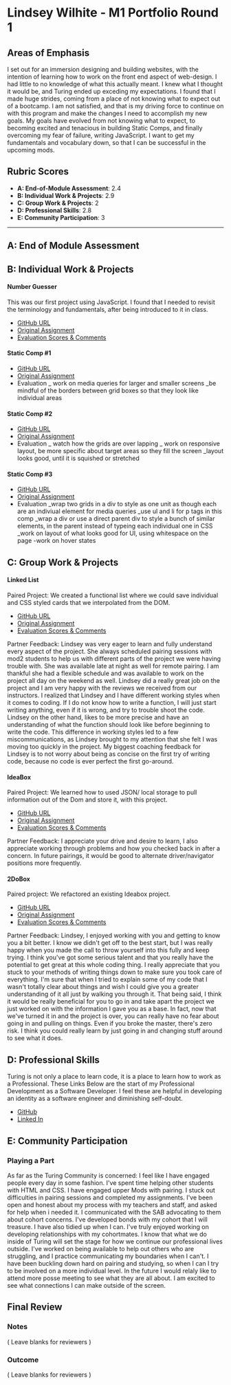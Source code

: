 # Lindsey Wilhite - M1 Portfolio Round 1

## Areas of Emphasis

I set out for an immersion designing and building websites, with the intention of learning how to work on the front end aspect of web-design. I had little to no knowledge of what this actually meant. I knew what I thought it would be, and Turing ended up exceding my expectations.
I found that I made huge strides, coming from a place of not knowing what to expect out of a bootcamp. I am not satisfied, and that is my driving force to continue on with this program and make the changes I need to accomplish my new goals. My goals have evolved from not knowing what to expect, to becoming excited and tenacious in building Static Comps, and finally overcoming my fear of failure, writing JavaScript. I want to get my fundamentals and vocabulary down, so that I can be successful in the upcoming mods.

## Rubric Scores

- **A: End-of-Module Assessment**: 2.4
- **B: Individual Work & Projects**: 2.9  
- **C: Group Work & Projects**: 2
- **D: Professional Skills**: 2.8
- **E: Community Participation**: 3

---

## A: End of Module Assessment


## B: Individual Work & Projects

#### Number Guesser
This was our first project using JavaScript. I found that I needed to revisit the terminology and fundamentals, after being introduced to it in class. 

- [GitHub URL](https://github.com/thetabloom/numguess)
- [Original Assignment](http://frontend.turing.io/projects/number-guesser.html)
- [Evaluation Scores & Comments](https://github.com/turingschool/front-end-submissions-public/blob/master/1806/mod-1/number-guesser/lindsey-wilhite.md)

#### Static Comp #1

- [GitHub URL](https://github.com/thetabloom/static-comp)
- [Original Assignment](http://frontend.turing.io/projects/m1-static-comp-1.html)
- Evaluation
  _ work on media queries for larger and smaller screens
  _be mindful of the borders between grid boxes so that they look like individual areas

#### Static Comp #2

- [GitHub URL](https://github.com/thetabloom/static-comp-2)
- [Original Assignment](http://frontend.turing.io/projects/m1-static-comp-2.html)
- Evaluation
  _ watch how the grids are over lapping
  _ work on responsive layout, be more specific about target areas so they fill the screen
  _layout looks good, until it is squished or stretched
  
#### Static Comp #3

- [GitHub URL](https://github.com/thetabloom/static-comp-3)
- [Original Assignment](http://frontend.turing.io/projects/m1-static-comp-3.html)
- Evaluation 
  _wrap two grids in a div to style as one unit as though each are an indiviual element for media queries
  _use ul and li for p tags in this comp
  _wrap a div or use a direct parent div to style a bunch of similar elements, in the parent instead of typeing 
    each individual one in CSS
  _work on layout of what looks good for UI, using whitespace on the page
  -work on hover states

## C: Group Work & Projects

#### Linked List

Paired Project: We created a functional list where we could save individual and CSS styled cards that we interpolated from the DOM.

- [GitHub URL](https://github.com/thetabloom/LinkedList)
- [Original Assignment](http://frontend.turing.io/projects/linked-list.html)
- [Evaluation Scores & Comments](https://github.com/turingschool/front-end-submissions-public/blob/master/1806/mod-1/linked-list/laura-lindsey.md)

Partner Feedback:
Lindsey was very eager to learn and fully understand every aspect of the project. She always scheduled pairing sessions with mod2 students to help us with different parts of the project we were having trouble with. She was available late at night as well for remote pairing. I am thankful she had a flexible schedule and was available to work on the project all day on the weekend as well. Lindsey did a really great job on the project and I am very happy with the reviews we received from our instructors. I realized that Lindsey and I have different working styles when it comes to coding. If I do not know how to write a function, I will just start writing anything, even if it is wrong, and try to trouble shoot the code. Lindsey on the other hand, likes to be more precise and have an understanding of what the function should look like before beginning to write the code. This difference in working styles led to a few miscommunications, as Lindsey brought to my attention that she felt I was moving too quickly in the project. My biggest coaching feedback for Lindsey is to not worry about being as concise on the first try of writing code, because no code is ever perfect the first go-around. 

#### IdeaBox

Paired Project: We learned how to used JSON/ local storage to pull information out of the Dom and store it, with this project.

- [GitHub URL](https://github.com/thetabloom/Idea-Box)
- [Original Assignment](http://frontend.turing.io/projects/ideabox.html)
- [Evaluation Scores & Comments](https://github.com/turingschool/front-end-submissions-public/blob/master/1806/mod-1/idea-box/lindsey-sara.md)

Partner Feedback:
I appreciate your drive and desire to learn, I also appreciate working through problems and how you checked back in after a concern. In future pairings, it would be good to alternate driver/navigator positions more frequently.

#### 2DoBox

Paired project: We refactored an existing Ideabox project.

- [GitHub URL](https://github.com/aweissman11/2DoBox-Pivot)
- [Original Assignment](http://frontend.turing.io/projects/2DoBox-Pivot-Mod1.html)
- [Evaluation Scores & Comments](https://github.com/turingschool/front-end-submissions-public/blob/master/1806/mod-1/to-do-box/lindsey-aaron.md)

Partner Feedback: 
Lindsey, I enjoyed working with you and getting to know you a bit better. I know we didn't get off to the best start, but I was really happy when you made the call to throw yourself into this fully and keep trying. I think you've got some serious talent and that you really have the potential to get great at this whole coding thing. I really appreciate that you stuck to your methods of writing things down to make sure you took care of everything. I'm sure that when I tried to explain some of my code that I wasn't totally clear about things and wish I could give you a greater understanding of it all just by walking you through it. That being said, I think it would be really beneficial for you to go in and take apart the project we just worked on with the information I gave you as a base. In fact, now that we've turned it in and the project is over, you can really have no fear about going in and pulling on things. Even if you broke the master, there's zero risk. I think you could really learn by just going in and changing stuff around to see what it does.

## D: Professional Skills

Turing is not only a place to learn code, it is a place to learn how to work as a Professional. These Links Below are the start of my Professional Development as a Software Developer. I feel these are helpful in developing an identity as a software engineer and diminishing self-doubt. 

- [GitHub](https://github.com/thetabloom)
- [Linked In](https://www.linkedin.com/in/lindsey-wilhite/)

## E: Community Participation

### Playing a Part

As far as the Turing Community is concerned: I feel like I have engaged people every day in some fashion. I've spent time helping other students with HTML and CSS. I have engaged upper Mods with pairing. I stuck out difficulties in pairing sessions and completed my assignments. I've been open and honest about my process with my teachers and staff, and asked for help when i needed it. I communicated with the SAB advocating to them about cohort concerns. I've developed bonds with my cohort that I will treasure. I have also tidied up when I can.
I've truly enjoyed working on developing relationships with my cohortmates. I know that what we do inside of Turing will set the stage for how we continue our professional lives outside. I've worked on being available to help out others who are struggling, and I practice communicating my boundaries when I can't. I have been buckling down hard on pairing and studying, so when I can I try to be involved on a more individual level. In the future I would relaly like to attend more posse meeting to see what they are all about. I am excited to see what connections I can make outside of the screen.

## Final Review

### Notes

( Leave blanks for reviewers )

### Outcome

( Leave blanks for reviewers )
